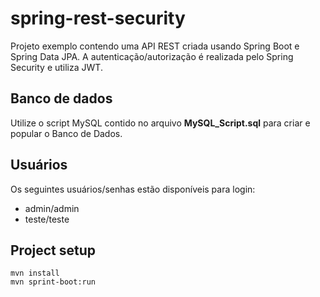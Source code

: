 # spring-rest-security

Projeto exemplo contendo uma API REST criada usando Spring Boot e Spring Data JPA. A autenticação/autorização é realizada pelo Spring Security e utiliza JWT.

## Banco de dados

Utilize o script MySQL contido no arquivo **MySQL_Script.sql** para criar e popular o Banco de Dados.

## Usuários

Os seguintes usuários/senhas estão disponíveis para login:
* admin/admin
* teste/teste

## Project setup
```
mvn install
mvn sprint-boot:run
```
